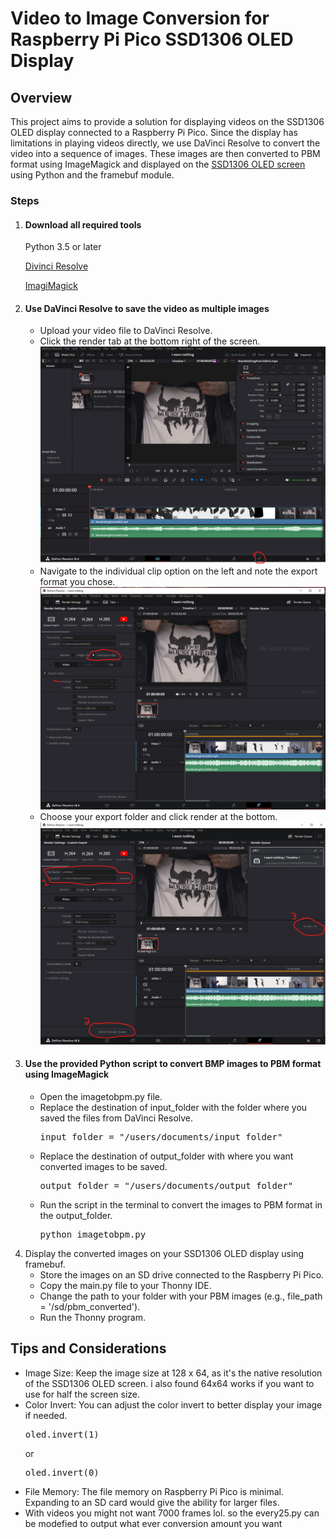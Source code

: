 <h1>Video to Image Conversion for Raspberry Pi Pico SSD1306 OLED Display</h1>
<h2>Overview</h2>
This project aims to provide a solution for displaying videos on the SSD1306 OLED display connected to a Raspberry Pi Pico. Since the display has limitations in playing videos directly, we use DaVinci Resolve to convert the video into a sequence of images. These images are then converted to PBM format using ImageMagick and displayed on the <a href="https://esphome.io/components/display/ssd1306.html">SSD1306 OLED screen</a>  using Python and the framebuf module.

<h3>Steps</h3>
<ol>
  <li><h4>Download all required tools</h4></li>
  <p>Python 3.5 or later</p>
  <p><a href="https://www.blackmagicdesign.com/products/davinciresolve">Divinci Resolve</a></p>
  <p><a href="https://www.blackmagicdesign.com/products/davinciresolve](https://imagemagick.org/index.php">ImagiMagick</a></p>
  <li><h4>Use DaVinci Resolve to save the video as multiple images</h4>
    <ul>
      <li>Upload your video file to DaVinci Resolve.</li>
      <li>Click the render tab at the bottom right of the screen.</li>
      <img src="./readmeimages/screen_one.png" alt="Screen One">
      <li>Navigate to the individual clip option on the left and note the export format you chose.</li>
      <img src="./readmeimages/screen_two.png" alt="Screen Two">
      <li>Choose your export folder and click render at the bottom.</li>
      <img src="./readmeimages/screen_three.png" alt="Screen Three">
    </ul>
  </li>
  <li><h4>Use the provided Python script to convert BMP images to PBM format using ImageMagick</h4>
    <ul>
      <li>Open the imagetobpm.py file.</li>
      <li>Replace the destination of input_folder with the folder where you saved the files from DaVinci Resolve.</li>
      <pre>input_folder = "/users/documents/input_folder"</pre>
      <li>Replace the destination of output_folder with where you want converted images to be saved.</li>
      <pre>output_folder = "/users/documents/output_folder"</pre>
      <li>Run the script in the terminal to convert the images to PBM format in the output_folder.</li>
      <pre>python imagetobpm.py</pre>
    </ul>
  </li>
  <li>
    Display the converted images on your SSD1306 OLED display using framebuf.
    <ul>
      <li>Store the images on an SD drive connected to the Raspberry Pi Pico.</li>
      <li>Copy the main.py file to your Thonny IDE.</li>
      <li>Change the path to your folder with your PBM images (e.g., file_path = '/sd/pbm_converted').</li>
      <li>Run the Thonny program.</li>
    </ul>
  </li>
</ol>


<h2>Tips and Considerations</h2>
<ul>
  <li>
    Image Size: Keep the image size at 128 x 64, as it's the native resolution of the SSD1306 OLED screen. i also found 64x64 works if you want to use for half the screen size. 
  </li>
  <li>
    Color Invert: You can adjust the color invert to better display your image if needed.
  </li>
  <pre>oled.invert(1)</pre>
  <p>or</p>
  <pre>oled.invert(0)</pre>
  <li>  
    File Memory: The file memory on Raspberry Pi Pico is minimal. Expanding to an SD card would give the ability for larger files.
  </li>
  <li>
    With videos you might not want 7000 frames lol. so the every25.py can be modefied to output what ever conversion 
    amount you want
  </li>
</ul>








